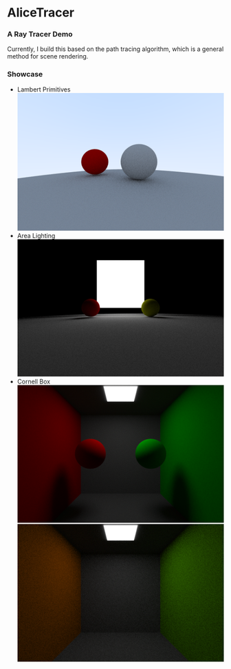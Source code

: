 # AliceTracer
### A Ray Tracer Demo 
Currently, I build this based on the path tracing algorithm, which is a general method for scene rendering.


### Showcase
- Lambert Primitives
![](showcases/first_demo.png)
- Area Lighting
![](showcases/area_lights.png)
- Cornell Box
![](showcases/cornell_box.png)
![](showcases/cornell_box2.png)
